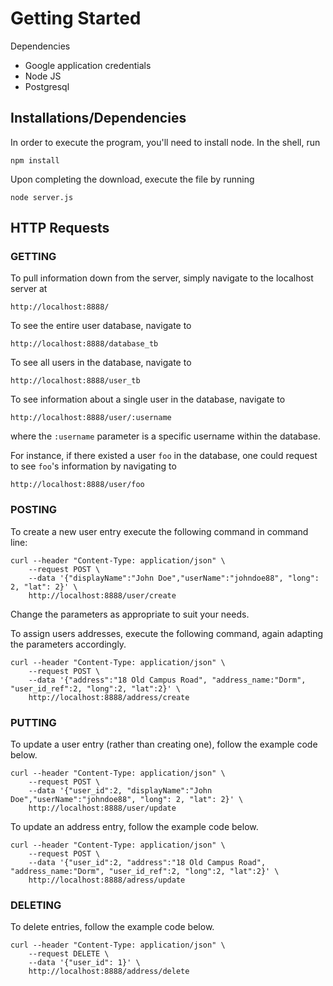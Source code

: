 # Getting Started

Dependencies
- Google application credentials
- Node JS
- Postgresql

## Installations/Dependencies

In order to execute the program, you'll need to install node. In the shell, run
```
npm install
```

Upon completing the download, execute the file by running
```
node server.js
```

## HTTP Requests

### GETTING
To pull information down from the server, simply navigate to the localhost server at
```
http://localhost:8888/
```
To see the entire user database, navigate to
```
http://localhost:8888/database_tb
```
To see all users in the database, navigate to
```
http://localhost:8888/user_tb
```
To see information about a single user in the database, navigate to
```
http://localhost:8888/user/:username
```
where the `:username` parameter is a specific username within the database.

For instance, if there existed a user `foo` in the database, one could request to see `foo`'s information by navigating to
```
http://localhost:8888/user/foo
```
### POSTING
To create a new user entry execute the following command in command line:
```
curl --header "Content-Type: application/json" \
    --request POST \
    --data '{"displayName":"John Doe","userName":"johndoe88", "long": 2, "lat": 2}' \
    http://localhost:8888/user/create
```
Change the parameters as appropriate to suit your needs.

To assign users addresses, execute the following command, again adapting the parameters accordingly.
```
curl --header "Content-Type: application/json" \
    --request POST \
    --data '{"address":"18 Old Campus Road", "address_name:"Dorm", "user_id_ref":2, "long":2, "lat":2}' \
    http://localhost:8888/address/create
```

### PUTTING

To update a user entry (rather than creating one), follow the example code below.

```
curl --header "Content-Type: application/json" \
    --request POST \
    --data '{"user_id":2, "displayName":"John Doe","userName":"johndoe88", "long": 2, "lat": 2}' \
    http://localhost:8888/user/update
```

To update an address entry, follow the example code below.

```
curl --header "Content-Type: application/json" \
    --request POST \
    --data '{"user_id":2, "address":"18 Old Campus Road", "address_name:"Dorm", "user_id_ref":2, "long":2, "lat":2}' \
    http://localhost:8888/adress/update
```

### DELETING
To delete entries, follow the example code below.

```
curl --header "Content-Type: application/json" \
    --request DELETE \
    --data '{"user_id": 1}' \
    http://localhost:8888/address/delete
```

